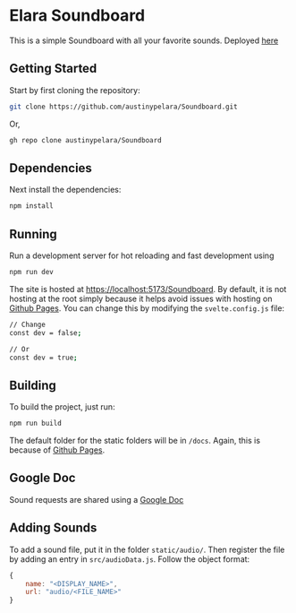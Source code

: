 # Elara Soundboard

This is a simple Soundboard with all your favorite sounds. Deployed [here](https://austinypelara.github.io/Soundboard/)

## Getting Started

Start by first cloning the repository:

```bash
git clone https://github.com/austinypelara/Soundboard.git
```

Or,

```bash
gh repo clone austinypelara/Soundboard
```

## Dependencies

Next install the dependencies:

```bash
npm install
```

## Running

Run a development server for hot reloading and fast development using

```bash
npm run dev
```

The site is hosted at [https://localhost:5173/Soundboard](https://localhost:5173/Soundboard). By default, it is not hosting at the root simply because it helps avoid issues with hosting on [Github Pages](https://pages.github.com/). You can change this by modifying the `svelte.config.js` file:

```bash
// Change
const dev = false;

// Or
const dev = true;
```

## Building

To build the project, just run:

```bash
npm run build
```

The default folder for the static folders will be in `/docs`. Again, this is because of [Github Pages](https://pages.github.com/).

## Google Doc

Sound requests are shared using a [Google Doc](https://docs.google.com/document/d/11wCm-20Ir14VRIptK9lP7PltSVHJ6vWGuFAXpoEYHXA/edit)

## Adding Sounds

To add a sound file, put it in the folder `static/audio/`. Then register the file by adding an entry in `src/audioData.js`. Follow the object format:

```js
{
    name: "<DISPLAY_NAME>",
    url: "audio/<FILE_NAME>"
}
```